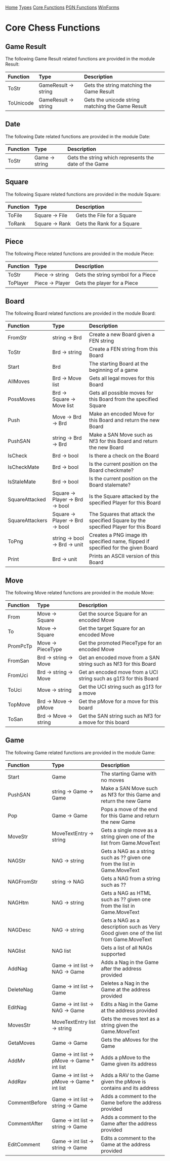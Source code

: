 
[Home](https://pbbwfc.github.io/FsChessPgn)  [Types](https://pbbwfc.github.io/FsChessPgn/Types)  [Core Functions](https://pbbwfc.github.io/FsChessPgn/Core)  [PGN Functions](https://pbbwfc.github.io/FsChessPgn/Pgn)  [WinForms](https://pbbwfc.github.io/FsChessPgn/winforms)

# Core Chess Functions

## Game Result

The following Game Result related functions are provided in the module Result:

| Function        | Type                            | Description                                                                         |
|:----------------|:--------------------------------|:------------------------------------------------------------------------------------|
| ToStr           | GameResult -> string            | Gets the string matching the Game Result                                            |
| ToUnicode       | GameResult -> string            | Gets the unicode string matching the Game Result                                    |

## Date

The following Date related functions are provided in the module Date:

| Function        | Type                            | Description                                                                         |
|:----------------|:--------------------------------|:------------------------------------------------------------------------------------|
| ToStr           | Game -> string                  | Gets the string which represents the date of the Game                               |


## Square

The following Square related functions are provided in the module Square:

| Function        | Type                            | Description                                                                         |
|:----------------|:--------------------------------|:------------------------------------------------------------------------------------|
| ToFile          | Square -> File                  | Gets the File for a Square                                                          |
| ToRank          | Square -> Rank                  | Gets the Rank for a Square                                                          |

## Piece

The following Piece related functions are provided in the module Piece:

| Function        | Type                            | Description                                                                         |
|:----------------|:--------------------------------|:------------------------------------------------------------------------------------|
| ToStr           | Piece -> string                 | Gets the string symbol for a Piece                                                  |
| ToPlayer        | Piece -> Player                 | Gets the player for a Piece                                                         |

## Board

The following Board related functions are provided in the module Board:

| Function        | Type                            | Description                                                                         |
|:----------------|:--------------------------------|:------------------------------------------------------------------------------------|
| FromStr         | string -> Brd                   | Create a new Board given a FEN string                                               |
| ToStr           | Brd -> string                   | Create a FEN string from this Board                                                 |
| Start           | Brd                             | The starting Board at the beginning of a game                                       |
| AllMoves        | Brd -> Move list                | Gets all legal moves for this Board                                                 |
| PossMoves       | Brd -> Square -> Move list      | Gets all possible moves for this Board from the specified Square                    |
| Push            | Move -> Brd -> Brd              | Make an encoded Move for this Board and return the new Board                        |
| PushSAN         | string -> Brd -> Brd            | Make a SAN Move such as Nf3 for this Board and return the new Board                 |
| IsCheck         | Brd -> bool                     | Is there a check on the Board                                                       |
| IsCheckMate     | Brd -> bool                     | Is the current position on the Board checkmate?                                     |
| IsStaleMate     | Brd -> bool                     | Is the current position on the Board stalemate?                                     |
| SquareAttacked  | Square -> Player -> Brd -> bool | Is the Square attacked by the specified Player for this Board                       |
| SquareAttackers | Square -> Player -> Brd -> bool | The Squares that attack the specified Square by the specified Player for this Board |
| ToPng           | string -> bool -> Brd -> unit   | Creates a PNG image ith specified name, flipped if specified for the given Board    |
| Print           | Brd -> unit                     | Prints an ASCII version of this Board                                               |

## Move

The following Move related functions are provided in the module Move:

| Function      | Type                  | Description                                                       |
|:--------------|:----------------------|:------------------------------------------------------------------|
| From          | Move -> Square        | Get the source Square for an encoded Move                         |
| To            | Move -> Square        | Get the target Square for an encoded Move                         |
| PromPcTp      | Move -> PieceType     | Get the promoted PieceType for an encoded Move                    |
| FromSan       | Brd -> string -> Move | Get an encoded move from a SAN string such as Nf3 for this Board  |
| FromUci       | Brd -> string -> Move | Get an encoded move from a UCI string such as g1f3 for this Board |
| ToUci         | Move -> string        | Get the UCI string such as g1f3 for a move                        |
| TopMove       | Brd -> Move -> pMove  | Get the pMove for a move for this board                           |
| ToSan         | Brd -> Move -> string | Get the SAN string such as Nf3 for a move for this board          |

## Game

The following Game related functions are provided in the module Game:

| Function        | Type                                         | Description                                                                            |
|:----------------|:---------------------------------------------|:---------------------------------------------------------------------------------------|
| Start           | Game                                         | The starting Game with no moves                                                        |
| PushSAN         | string -> Game -> Game                       | Make a SAN Move such as Nf3 for this Game and return the new Game                      |
| Pop             | Game -> Game                                 | Pops a move of the end for this Game and return the new Game                           |
| MoveStr         | MoveTextEntry -> string                      | Gets a single move as a string given one of the list from Game.MoveText                |
| NAGStr          | NAG -> string                                | Gets a NAG as a string such as ?? given one from the list in Game.MoveText             |
| NAGFromStr      | string -> NAG                                | Gets a NAG from a string such as ??                                                    |
| NAGHtm          | NAG -> string                                | Gets a NAG as HTML such as ?? given one from the list in Game.MoveText                 |
| NAGDesc         | NAG -> string                                | Gets a NAG as a description such as Very Good given one of the list from Game.MoveText |
| NAGlist         | NAG list                                     | Gets a list of all NAGs supported                                                      |
| AddNag          | Game -> int list -> NAG -> Game              | Adds a Nag in the Game after the address provided                                      |
| DeleteNag       | Game -> int list -> Game                     | Deletes a Nag in the Game at the address provided                                      |
| EditNag         | Game -> int list -> NAG -> Game              | Edits a Nag in the Game at the address provided                                        |
| MovesStr        | MoveTextEntry list -> string                 | Gets the moves text as a string given the Game.MoveText                                |
| GetaMoves       | Game -> Game                                 | Gets the aMoves for the Game                                                           |
| AddMv           | Game -> int list -> pMove -> Game * int list | Adds a pMove to the Game given its address                                             |
| AddRav          | Game -> int list -> pMove -> Game * int list | Adds a RAV to the Game given the pMove is contains and its address                     |
| CommentBefore   | Game -> int list -> string -> Game           | Adds a comment to the Game before the address provided                                 |
| CommentAfter    | Game -> int list -> string -> Game           | Adds a comment to the Game after the address provided                                  |
| EditComment     | Game -> int list -> string -> Game           | Edits a comment to the Game at the address provided                                    |
